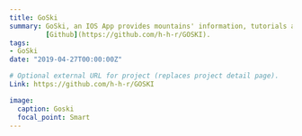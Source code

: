 ```yaml
---
title: GoSki
summary: GoSki, an IOS App provides mountains' information, tutorials and friends. 
         [Github](https://github.com/h-h-r/GOSKI).
tags:
- GoSki
date: "2019-04-27T00:00:00Z"

# Optional external URL for project (replaces project detail page).
Link: https://github.com/h-h-r/GOSKI

image:
  caption: Goski
  focal_point: Smart
---
```

